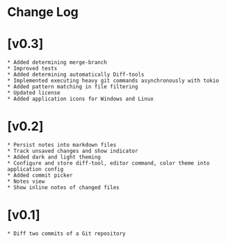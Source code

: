 # Change Log

# [v0.3]
    * Added determining merge-branch
    * Improved tests
    * Added determining automatically Diff-tools
    * Implemented executing heavy git commands asynchronously with tokio
    * Added pattern matching in file filtering 
    * Updated license
    * Added application icons for Windows and Linux

# [v0.2]
    * Persist notes into markdown files
    * Track unsaved changes and show indicator
    * Added dark and light theming
    * Configure and store diff-tool, editor command, color theme into application config
    * Added commit picker
    * Notes view
    * Show inline notes of changed files

# [v0.1]
    * Diff two commits of a Git repository
